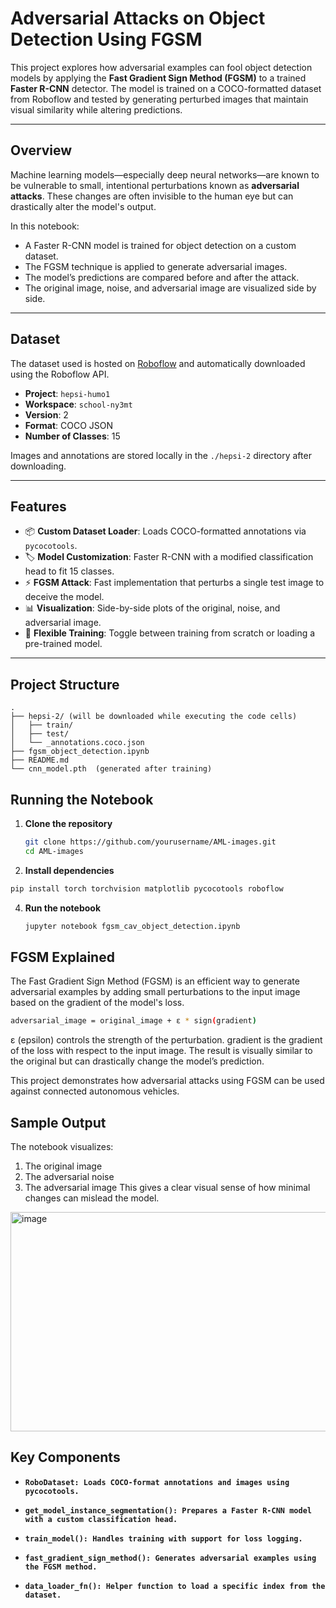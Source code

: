 # Adversarial Attacks on Object Detection Using FGSM

This project explores how adversarial examples can fool object detection models by applying the **Fast Gradient Sign Method (FGSM)** to a trained **Faster R-CNN** detector. The model is trained on a COCO-formatted dataset from Roboflow and tested by generating perturbed images that maintain visual similarity while altering predictions.

---

## Overview

Machine learning models—especially deep neural networks—are known to be vulnerable to small, intentional perturbations known as **adversarial attacks**. These changes are often invisible to the human eye but can drastically alter the model's output.

In this notebook:
- A Faster R-CNN model is trained for object detection on a custom dataset.
- The FGSM technique is applied to generate adversarial images.
- The model’s predictions are compared before and after the attack.
- The original image, noise, and adversarial image are visualized side by side.

---

## Dataset

The dataset used is hosted on [Roboflow](https://roboflow.com) and automatically downloaded using the Roboflow API.

- **Project**: `hepsi-humo1`
- **Workspace**: `school-ny3mt`
- **Version**: 2
- **Format**: COCO JSON
- **Number of Classes**: 15

Images and annotations are stored locally in the `./hepsi-2` directory after downloading.

---

## Features

- 📦 **Custom Dataset Loader**: Loads COCO-formatted annotations via `pycocotools`.
- 🏷️ **Model Customization**: Faster R-CNN with a modified classification head to fit 15 classes.
- ⚡ **FGSM Attack**: Fast implementation that perturbs a single test image to deceive the model.
- 📊 **Visualization**: Side-by-side plots of the original, noise, and adversarial image.
- 🔁 **Flexible Training**: Toggle between training from scratch or loading a pre-trained model.

---

## Project Structure

```plaintext
.
├── hepsi-2/ (will be downloaded while executing the code cells)
│   ├── train/
│   ├── test/
│   └── _annotations.coco.json
├── fgsm_object_detection.ipynb
├── README.md
└── cnn_model.pth  (generated after training)
```
## Running the Notebook

1. **Clone the repository**
   ```bash
   git clone https://github.com/yourusername/AML-images.git
   cd AML-images
   ```

2. **Install dependencies**
```bash
pip install torch torchvision matplotlib pycocotools roboflow
```

4. **Run the notebook**
   ```bash
   jupyter notebook fgsm_cav_object_detection.ipynb
   ```
## FGSM Explained
The Fast Gradient Sign Method (FGSM) is an efficient way to generate adversarial examples by adding small perturbations to the input image based on the gradient of the model's loss.
```bash
adversarial_image = original_image + ε * sign(gradient)
```
ε (epsilon) controls the strength of the perturbation.
gradient is the gradient of the loss with respect to the input image.
The result is visually similar to the original but can drastically change the model’s prediction.

This project demonstrates how adversarial attacks using FGSM can be used against connected autonomous vehicles.

## Sample Output
The notebook visualizes:
1. The original image
2. The adversarial noise
3. The adversarial image
This gives a clear visual sense of how minimal changes can mislead the model.

<img width="939" height="351" alt="image" src="https://github.com/user-attachments/assets/c363a824-67e9-4662-9a47-7b6322119ac5" />

## Key Components
- **` RoboDataset: Loads COCO-format annotations and images using pycocotools. `**

- **` get_model_instance_segmentation(): Prepares a Faster R-CNN model with a custom classification head. `**

- **` train_model(): Handles training with support for loss logging. `**

- **` fast_gradient_sign_method(): Generates adversarial examples using the FGSM method. `**

- **` data_loader_fn(): Helper function to load a specific index from the dataset. `**



